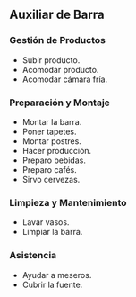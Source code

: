 ## Auxiliar de Barra

### Gestión de Productos
- Subir producto.
- Acomodar producto.
- Acomodar cámara fría.

### Preparación y Montaje
- Montar la barra.
- Poner tapetes.
- Montar postres.
- Hacer producción.
- Preparo bebidas.
- Preparo cafés.
- Sirvo cervezas.

### Limpieza y Mantenimiento
- Lavar vasos.
- Limpiar la barra.

### Asistencia
- Ayudar a meseros.
- Cubrir la fuente.
